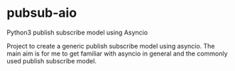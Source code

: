# pubsub-aio
Python3 publish subscribe model using Asyncio

Project to create a generic publish subscribe model using asyncio. The main aim is for me to get familiar with asyncio in general and the commonly used publish subscribe model.
